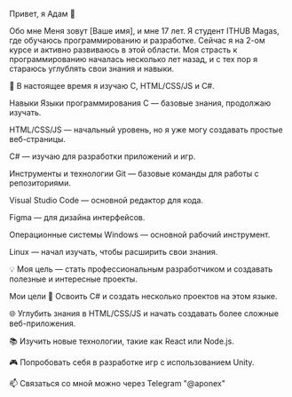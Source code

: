 Привет, я Адам 👋

Обо мне
Меня зовут [Ваше имя], и мне 17 лет. Я студент ITHUB Magas, где обучаюсь программированию и разработке. Сейчас я на 2-ом курсе и активно развиваюсь в этой области. Моя страсть к программированию началась несколько лет назад, и с тех пор я стараюсь углублять свои знания и навыки.

🌱 В настоящее время я изучаю C, HTML/CSS/JS и C#.

Навыки
Языки программирования
C — базовые знания, продолжаю изучать.

HTML/CSS/JS — начальный уровень, но я уже могу создавать простые веб-страницы.

C# — изучаю для разработки приложений и игр.

Инструменты и технологии
Git — базовые команды для работы с репозиториями.

Visual Studio Code — основной редактор для кода.

Figma — для дизайна интерфейсов.

Операционные системы
Windows — основной рабочий инструмент.

Linux — начал изучать, чтобы расширить свои знания.

💡 Моя цель — стать профессиональным разработчиком и создавать полезные и интересные проекты.



Мои цели
🚀 Освоить C# и создать несколько проектов на этом языке.

🌐 Углубить знания в HTML/CSS/JS и начать создавать более сложные веб-приложения.

📚 Изучить новые технологии, такие как React или Node.js.

🎮 Попробовать себя в разработке игр с использованием Unity.

📫 Связаться со мной можно через Telegram "@aponex"
